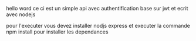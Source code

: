 hello  word ce ci est un simple api avec authentification base sur jwt et ecrit avec nodejs

pour l'executer vous devez installer nodjs express et executer la commande npm install pour installer les dependances